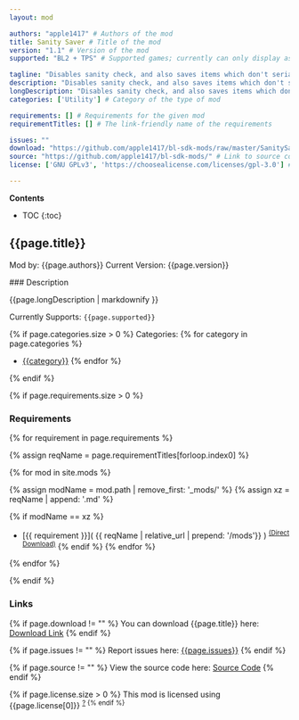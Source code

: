 ```yaml
---
layout: mod

authors: "apple1417" # Authors of the mod
title: Sanity Saver # Title of the mod
version: "1.1" # Version of the mod
supported: "BL2 + TPS" # Supported games; currently can only display as "BL2", "BL2 + TPS", or "TPS"

tagline: "Disables sanity check, and also saves items which don't serialize, which would have parts deleted even with it off" # A short description of the mod itself.
description: "Disables sanity check, and also saves items which don't serialize, which would have parts deleted even with it off" # This is set in order to keep the SEO proper
longDescription: "Disables sanity check, and also saves items which don't serialize, which would have parts deleted even with it off.\n\nSee the [readme](https://github.com/apple1417/bl-sdk-mods/tree/master/SanitySaver#save-editing) for some extra information on how to save edit while using this." # Description of what the mod can do
categories: ['Utility'] # Category of the type of mod

requirements: [] # Requirements for the given mod
requirementTitles: [] # The link-friendly name of the requirements

issues: ""
download: "https://github.com/apple1417/bl-sdk-mods/raw/master/SanitySaver/SanitySaver.zip"
source: "https://github.com/apple1417/bl-sdk-mods/" # Link to source code
license: ['GNU GPLv3', 'https://choosealicense.com/licenses/gpl-3.0'] # License name, link about the license from https://choosealicense.com/

---
```

**Contents**
* TOC
{:toc}

## {{page.title}}

Mod by: {{page.authors}}
Current Version: {{page.version}}

<p></p>
### Description

{{page.longDescription | markdownify }}

Currently Supports: `{{page.supported}}`

{% if page.categories.size > 0 %}
Categories:
{% for category in page.categories %}
  * [{{category}}](/types/{{category}})
{% endfor %}
<p></p>
{% endif %}

{% if page.requirements.size > 0 %}
### Requirements

{% for requirement in page.requirements %}

{% assign reqName = page.requirementTitles[forloop.index0] %}

{% for mod in site.mods %}

{% assign modName = mod.path | remove_first: '_mods/' %}
{% assign xz = reqName | append: '.md' %}

{% if modName == xz %}
* [{{ requirement }}]( {{ reqName | relative_url | prepend: '/mods'}} ) <sup>[(Direct Download)]({{mod.download}})</sup>
{% endif %}
{% endfor %}

{% endfor %}
<p></p>
{% endif %}

### Links

{% if page.download != "" %}
You can download {{page.title}} here: [Download Link]({{page.download}})
{% endif %}

{% if page.issues != "" %}
Report issues here: [{{page.issues}}]({{page.issues}})
{% endif %}

{% if page.source != "" %}
View the source code here: [Source Code]({{page.source}})
{% endif %}

{% if page.license.size > 0 %}
This mod is licensed using {{page.license[0]}} <sup>[?]({{page.license[1]}})
{% endif %}

